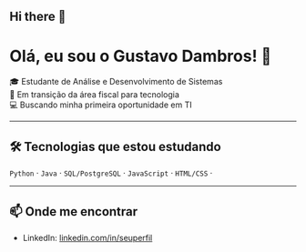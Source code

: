 ## Hi there 👋

# Olá, eu sou o Gustavo Dambros! 👋

🎓 Estudante de Análise e Desenvolvimento de Sistemas  
🔁 Em transição da área fiscal para tecnologia  
💻 Buscando minha primeira oportunidade em TI

---


## 🛠️ Tecnologias que estou estudando

`Python` · `Java` · `SQL/PostgreSQL` · `JavaScript` · `HTML/CSS` ·

---

## 📫 Onde me encontrar

- LinkedIn: [linkedin.com/in/seuperfil]((https://www.linkedin.com/in/gustavo-dambros/))


